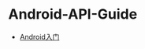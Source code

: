 # Android-API-Guide

* [Android入门](https://github.com/JiongBull/Android-API-Guide/master/01-入门/Android入门.md)
